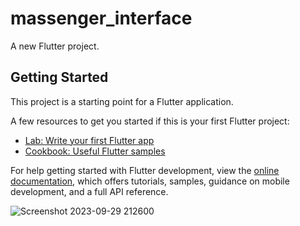 # massenger_interface

A new Flutter project.

## Getting Started

This project is a starting point for a Flutter application.

A few resources to get you started if this is your first Flutter project:

- [Lab: Write your first Flutter app](https://docs.flutter.dev/get-started/codelab)
- [Cookbook: Useful Flutter samples](https://docs.flutter.dev/cookbook)

For help getting started with Flutter development, view the
[online documentation](https://docs.flutter.dev/), which offers tutorials,
samples, guidance on mobile development, and a full API reference.


![Screenshot 2023-09-29 212600](https://github.com/mohamedashraf3/Task_Session_6_2/assets/109607689/ce3bfaa6-8dd6-4d93-bc76-e7bcedfe8c11)
